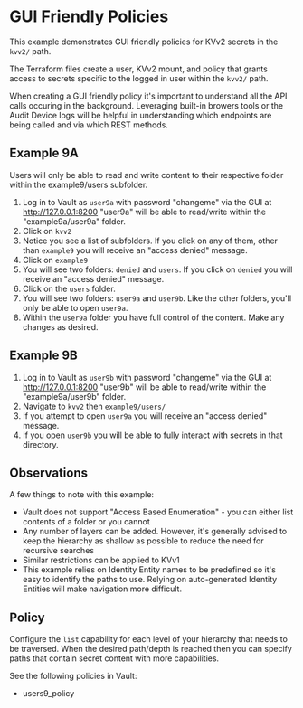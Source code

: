 # GUI Friendly Policies

This example demonstrates GUI friendly policies for KVv2 secrets in the `kvv2/` path.

The Terraform files create a user, KVv2 mount, and policy that grants access to secrets specific to the logged in user within the `kvv2/` path.

When creating a GUI friendly policy it's important to understand all the API calls occuring in the background. Leveraging built-in browers tools or the Audit Device logs will be helpful in understanding which endpoints are being called and via which REST methods.

## Example 9A

Users will only be able to read and write content to their respective folder within the example9/users subfolder.

1. Log in to Vault as `user9a` with password "changeme" via the GUI at <http://127.0.0.1:8200>
    "user9a" will be able to read/write within the "example9a/user9a" folder.
2. Click on `kvv2`
3. Notice you see a list of subfolders. If you click on any of them, other than `example9` you will receive an "access denied" message.
4. Click on `example9`
5. You will see two folders: `denied` and `users`. If you click on `denied` you will receive an "access denied" message.
6. Click on the `users` folder.
7. You will see two folders: `user9a` and `user9b`. Like the other folders, you'll only be able to open `user9a`.
8. Within the `user9a` folder you have full control of the content. Make any changes as desired.

## Example 9B

1. Log in to Vault as `user9b` with password "changeme" via the GUI at <http://127.0.0.1:8200>
    "user9b" will be able to read/write within the "example9a/user9b" folder.
2. Navigate to `kvv2` then `example9/users/`
3. If you attempt to open `user9a` you will receive an "access denied" message.
4. If you open `user9b` you will be able to fully interact with secrets in that directory.

## Observations

A few things to note with this example:

* Vault does not support "Access Based Enumeration" - you can either list contents of a folder or you cannot
* Any number of layers can be added. However, it's generally advised to keep the hierarchy as shallow as possible to reduce the need for recursive searches
* Similar restrictions can be applied to KVv1
* This example relies on Identity Entity names to be predefined so it's easy to identify the paths to use. Relying on auto-generated Identity Entities will make navigation more difficult.

## Policy

Configure the `list` capability for each level of your hierarchy that needs to be traversed. When the desired path/depth is reached then you can specify paths that contain secret content with more capabilities.

See the following policies in Vault:

* users9_policy
